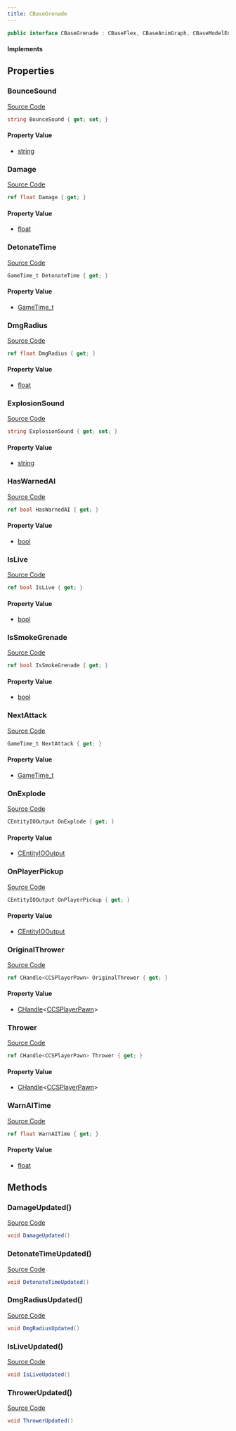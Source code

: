 ```yaml
---
title: CBaseGrenade
---
```


```csharp
public interface CBaseGrenade : CBaseFlex, CBaseAnimGraph, CBaseModelEntity, CBaseEntity, CEntityInstance, ISchemaClass<CEntityInstance>, ISchemaClass<CBaseEntity>, ISchemaClass<CBaseModelEntity>, ISchemaClass<CBaseAnimGraph>, ISchemaClass<CBaseFlex>, ISchemaClass<CBaseGrenade>, ISchemaField, ISchemaClass, INativeHandle
```

#### Implements

## Properties

### BounceSound

[Source Code](https://github.com/swiftly-solution/swiftlys2/blob/main/managed/src/SwiftlyS2.Generated/Schemas/Interfaces/CBaseGrenade.cs#L35)

```csharp
string BounceSound { get; set; }
```

#### Property Value

- [string](https://learn.microsoft.com/dotnet/api/system.string)

### Damage

[Source Code](https://github.com/swiftly-solution/swiftlys2/blob/main/managed/src/SwiftlyS2.Generated/Schemas/Interfaces/CBaseGrenade.cs#L33)

```csharp
ref float Damage { get; }
```

#### Property Value

- [float](https://learn.microsoft.com/dotnet/api/system.single)

### DetonateTime

[Source Code](https://github.com/swiftly-solution/swiftlys2/blob/main/managed/src/SwiftlyS2.Generated/Schemas/Interfaces/CBaseGrenade.cs#L29)

```csharp
GameTime_t DetonateTime { get; }
```

#### Property Value

- [GameTime_t](/docs/api/shared/schemadefinitions/gametime_t)

### DmgRadius

[Source Code](https://github.com/swiftly-solution/swiftlys2/blob/main/managed/src/SwiftlyS2.Generated/Schemas/Interfaces/CBaseGrenade.cs#L27)

```csharp
ref float DmgRadius { get; }
```

#### Property Value

- [float](https://learn.microsoft.com/dotnet/api/system.single)

### ExplosionSound

[Source Code](https://github.com/swiftly-solution/swiftlys2/blob/main/managed/src/SwiftlyS2.Generated/Schemas/Interfaces/CBaseGrenade.cs#L37)

```csharp
string ExplosionSound { get; set; }
```

#### Property Value

- [string](https://learn.microsoft.com/dotnet/api/system.string)

### HasWarnedAI

[Source Code](https://github.com/swiftly-solution/swiftlys2/blob/main/managed/src/SwiftlyS2.Generated/Schemas/Interfaces/CBaseGrenade.cs#L21)

```csharp
ref bool HasWarnedAI { get; }
```

#### Property Value

- [bool](https://learn.microsoft.com/dotnet/api/system.boolean)

### IsLive

[Source Code](https://github.com/swiftly-solution/swiftlys2/blob/main/managed/src/SwiftlyS2.Generated/Schemas/Interfaces/CBaseGrenade.cs#L25)

```csharp
ref bool IsLive { get; }
```

#### Property Value

- [bool](https://learn.microsoft.com/dotnet/api/system.boolean)

### IsSmokeGrenade

[Source Code](https://github.com/swiftly-solution/swiftlys2/blob/main/managed/src/SwiftlyS2.Generated/Schemas/Interfaces/CBaseGrenade.cs#L23)

```csharp
ref bool IsSmokeGrenade { get; }
```

#### Property Value

- [bool](https://learn.microsoft.com/dotnet/api/system.boolean)

### NextAttack

[Source Code](https://github.com/swiftly-solution/swiftlys2/blob/main/managed/src/SwiftlyS2.Generated/Schemas/Interfaces/CBaseGrenade.cs#L41)

```csharp
GameTime_t NextAttack { get; }
```

#### Property Value

- [GameTime_t](/docs/api/shared/schemadefinitions/gametime_t)

### OnExplode

[Source Code](https://github.com/swiftly-solution/swiftlys2/blob/main/managed/src/SwiftlyS2.Generated/Schemas/Interfaces/CBaseGrenade.cs#L19)

```csharp
CEntityIOOutput OnExplode { get; }
```

#### Property Value

- [CEntityIOOutput](/docs/api/shared/schemadefinitions/centityiooutput)

### OnPlayerPickup

[Source Code](https://github.com/swiftly-solution/swiftlys2/blob/main/managed/src/SwiftlyS2.Generated/Schemas/Interfaces/CBaseGrenade.cs#L17)

```csharp
CEntityIOOutput OnPlayerPickup { get; }
```

#### Property Value

- [CEntityIOOutput](/docs/api/shared/schemadefinitions/centityiooutput)

### OriginalThrower

[Source Code](https://github.com/swiftly-solution/swiftlys2/blob/main/managed/src/SwiftlyS2.Generated/Schemas/Interfaces/CBaseGrenade.cs#L43)

```csharp
ref CHandle<CCSPlayerPawn> OriginalThrower { get; }
```

#### Property Value

- [CHandle](/docs/api/shared/natives/chandle-1)<[CCSPlayerPawn](/docs/api/shared/schemadefinitions/ccsplayerpawn)>

### Thrower

[Source Code](https://github.com/swiftly-solution/swiftlys2/blob/main/managed/src/SwiftlyS2.Generated/Schemas/Interfaces/CBaseGrenade.cs#L39)

```csharp
ref CHandle<CCSPlayerPawn> Thrower { get; }
```

#### Property Value

- [CHandle](/docs/api/shared/natives/chandle-1)<[CCSPlayerPawn](/docs/api/shared/schemadefinitions/ccsplayerpawn)>

### WarnAITime

[Source Code](https://github.com/swiftly-solution/swiftlys2/blob/main/managed/src/SwiftlyS2.Generated/Schemas/Interfaces/CBaseGrenade.cs#L31)

```csharp
ref float WarnAITime { get; }
```

#### Property Value

- [float](https://learn.microsoft.com/dotnet/api/system.single)

## Methods

### DamageUpdated()

[Source Code](https://github.com/swiftly-solution/swiftlys2/blob/main/managed/src/SwiftlyS2.Generated/Schemas/Interfaces/CBaseGrenade.cs#L48)

```csharp
void DamageUpdated()
```

### DetonateTimeUpdated()

[Source Code](https://github.com/swiftly-solution/swiftlys2/blob/main/managed/src/SwiftlyS2.Generated/Schemas/Interfaces/CBaseGrenade.cs#L47)

```csharp
void DetonateTimeUpdated()
```

### DmgRadiusUpdated()

[Source Code](https://github.com/swiftly-solution/swiftlys2/blob/main/managed/src/SwiftlyS2.Generated/Schemas/Interfaces/CBaseGrenade.cs#L46)

```csharp
void DmgRadiusUpdated()
```

### IsLiveUpdated()

[Source Code](https://github.com/swiftly-solution/swiftlys2/blob/main/managed/src/SwiftlyS2.Generated/Schemas/Interfaces/CBaseGrenade.cs#L45)

```csharp
void IsLiveUpdated()
```

### ThrowerUpdated()

[Source Code](https://github.com/swiftly-solution/swiftlys2/blob/main/managed/src/SwiftlyS2.Generated/Schemas/Interfaces/CBaseGrenade.cs#L49)

```csharp
void ThrowerUpdated()
```

